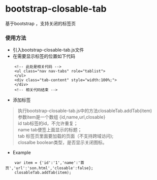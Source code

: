 # bootstrap-closable-tab
基于bootstrap ，支持关闭的标签页
### 使用方法
* 引入bootstrap-closable-tab.js文件
* 在需要显示标签的位置如下代码
```
    <!-- 此处是相关代码 -->
    <ul class="nav nav-tabs" role="tablist">
    </ul>
    <div class="tab-content" style="width:100%;">
    </div>
    <!-- 相关代码结束 -->
```
* 添加标签

> 执行bootstrap-closable-tab.js中的方法closableTab.addTab(item)<br> 
参数item是一个数组 {id,name,url,closable} <br>
id tab标签的id，不允许重复；<br>
name tab便签上面显示的标题；<br>
tab 标签页里面要加载的页面（不支持跨域访问);<br>
closalbe boolean类型，是否显示关闭图标。<br>

* Example
```
    var item = {'id':'1','name':'首页','url':'son.html','closable':false};
    closableTab.addTab(item);
```
